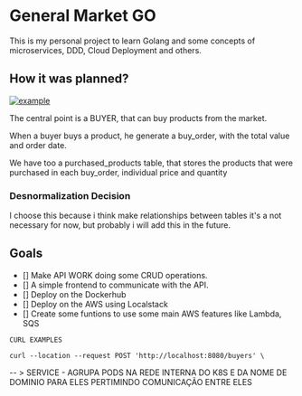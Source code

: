# General Market GO
This is my personal project to learn Golang and some concepts of microservices, DDD, Cloud Deployment and others.

## How it was planned?

<a href="https://ibb.co/3yHYMNN"><img src="https://i.ibb.co/fY7Gnpp/example.png" alt="example" border="0"></a>

The central point is a BUYER, that can buy products from the market.

When a buyer buys a product, he generate a buy_order, with the total value and order date.

We have too a purchased_products table, that stores the products that were purchased in each buy_order, individual price and quantity

### Desnormalization Decision

I choose this because i think make relationships between tables it's a not necessary for now, but probably i will add this in the future.

## Goals

* [] Make API WORK doing some CRUD operations.
* [] A simple frontend to communicate with the API.
* [] Deploy on the Dockerhub
* [] Deploy on the AWS using Localstack
* [] Create some funtions to use some main AWS features like Lambda, SQS

``` 
CURL EXAMPLES

curl --location --request POST 'http://localhost:8080/buyers' \
```

-- > SERVICE - AGRUPA PODS NA REDE INTERNA DO K8S E DA NOME DE DOMINIO PARA ELES PERTIMINDO COMUNICAÇÃO ENTRE ELES

